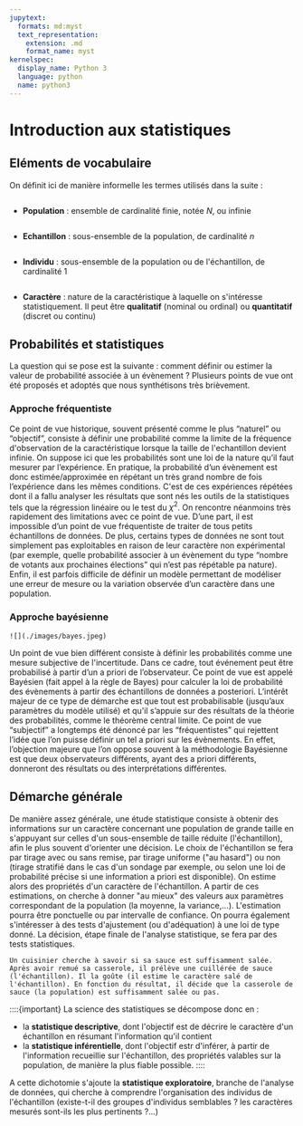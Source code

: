 ```yaml
---
jupytext:
  formats: md:myst
  text_representation:
    extension: .md
    format_name: myst
kernelspec:
  display_name: Python 3
  language: python
  name: python3
---
```

# Introduction aux statistiques

## Eléments de vocabulaire
On définit ici de manière informelle les termes utilisés dans la suite :
```{index} Population
```
- **Population** : ensemble de cardinalité finie, notée $N$, ou infinie
```{index} Echantillon
```
- **Echantillon** : sous-ensemble de la population, de cardinalité $n$
```{index} Individu
```
- **Individu** : sous-ensemble de la population ou de l'échantillon, de cardinalité 1
```{index} Caractère
```
- **Caractère** : nature de la caractéristique à laquelle on s'intéresse statistiquement. Il peut être **qualitatif** (nominal ou ordinal) ou **quantitatif** (discret ou continu)


## Probabilités et statistiques
La question qui se pose est la suivante : comment définir ou estimer la valeur de probabilité associée à un  évènement ?
Plusieurs points de vue ont été proposés et adoptés que nous synthétisons très brièvement.

### Approche fréquentiste
Ce point de vue historique, souvent présenté comme le plus “naturel” ou “objectif”, consiste à définir une probabilité comme la limite de la fréquence d'observation de la caractéristique lorsque la taille de l'echantillon devient infinie. On suppose ici que les probabilités sont une loi de la nature qu’il faut mesurer par l’expérience. En pratique, la probabilité d’un  évènement est donc estimée/approximée en répétant un très grand nombre de fois l’expérience dans les mêmes conditions. C'est de ces expériences répétées dont il a fallu analyser les résultats que sont nés les outils de la statistiques tels que la régression linéaire ou le test du $\chi^2$.
On rencontre néanmoins très rapidement des limitations avec ce point de vue. D’une part, il est impossible d’un point de vue fréquentiste de traiter de tous petits échantillons de données. De plus, certains types de données ne sont tout simplement pas exploitables en raison de leur caractère non expérimental (par exemple, quelle probabilité associer à un évènement du type “nombre de votants aux prochaines élections” qui n’est pas répétable pa nature). Enfin, il est parfois difficile de définir un modèle  permettant de modéliser une erreur de mesure ou la variation observée d’un caractère dans une population.

### Approche bayésienne
```{margin} T. Bayes
![](./images/bayes.jpeg)
```
Un point de vue bien différent consiste à définir les probabilités comme une mesure subjective de l'incertitude. Dans ce cadre, tout événement peut être probabilisé à partir d’un a priori de l’observateur. Ce point de vue est appelé Bayésien (fait appel à la règle de Bayes) pour calculer la loi de probabilité des évènements à partir des échantillons de données a posteriori. L’intérêt majeur de ce type de démarche est que tout est probabilisable (jusqu’aux paramètres du modèle utilisé) et qu'il s’appuie sur des résultats de la théorie des probabilités, comme le théorème central limite.
Ce point de vue “subjectif” a longtemps été dénoncé par les “fréquentistes” qui rejettent l’idée que l’on puisse définir un tel a priori sur les évènements. En effet, l’objection majeure que l’on oppose souvent à la méthodologie Bayésienne est que deux observateurs différents, ayant des a priori différents, donneront des résultats ou des interprétations différentes.

## Démarche générale
De manière assez générale, une étude statistique consiste à obtenir des informations sur un caractère concernant une population de grande taille en s'appuyant sur celles d'un sous-ensemble de taille réduite (l'échantillon), afin le plus souvent d'orienter une décision. Le choix de l'échantillon se fera par tirage avec ou sans remise, par tirage uniforme ("au hasard") ou non (tirage stratifié dans le cas d'un sondage par exemple, ou selon une loi de probabilité précise si une information a priori est disponible). 
On estime alors des propriétés d'un caractère de l'échantillon. A partir de ces estimations, on cherche à donner "au mieux" des valeurs aux paramètres correspondant de la population (la moyenne, la variance,...). L'estimation pourra être ponctuelle ou par intervalle de confiance. On pourra également s'intéresser à des tests d'ajustement (ou d'adéquation) à une loi de type donné. La décision, étape finale de l'analyse statistique, se fera par des tests statistiques.

````{prf:example}
Un cuisinier cherche à savoir si sa sauce est suffisamment salée. Après avoir remué sa casserole, il prélève une cuillérée de sauce (l'échantillon). Il la goûte (il estime le caractère salé de l'échantillon). En fonction du résultat, il décide que la casserole de sauce (la population) est suffisamment salée ou pas.
````

::::{important}
La science des statistiques se décompose donc en :
- la **statistique descriptive**, dont l'objectif est de décrire le caractère d'un échantillon en résumant l'information qu'il contient
- la **statistique inférentielle**, dont l'objectif estr d'inférer, à partir de l'information recueillie sur l'échantillon, des propriétés valables sur la population, de manière la plus fiable possible.
::::

A cette dichotomie s'ajoute la **statistique exploratoire**, branche de l'analyse de données, qui cherche à comprendre l'organisation des individus de l'échantillon (existe-t-il des groupes d'individus semblables ? les caractères mesurés sont-ils les plus pertinents ?...)